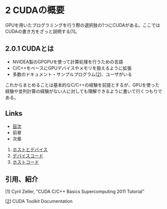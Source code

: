 # 2 CUDAの概要
GPUを用いたプログラミングを行う際の選択肢の1つにCUDAがある。ここではCUDAの書き方をざっと説明する[1]。

## 2.0.1 CUDAとは
* NVIDEA製のGPGPUを使って計算処理を行うための言語
* C/C++をベースにGPUデバイスやメモリを扱えるように拡張
* 多数のドキュメント・サンプルプログラム[[2][2]]、ユーザがいる

これからまとめることは基本的なC/C++の経験を前提とするが、GPUを使った経験や並列計算の経験がない人に対しても理解できるように書いて行くつもりである。

## Links
* [目次](./2.0.md)
* 前章
* 次章

1. [ホストとデバイス](./2.1.md)
1. [デバイスコード](./2.2.md)
1. [ホストコード](./2.3.md)

## 引用、紹介
[1] Cyril Zeller, “CUDA C/C++ Basics Supercomputing 2011 Tutorial”

[[2][2]] CUDA Toolkit Documentation

[2]:https://docs.nvidia.com/cuda/